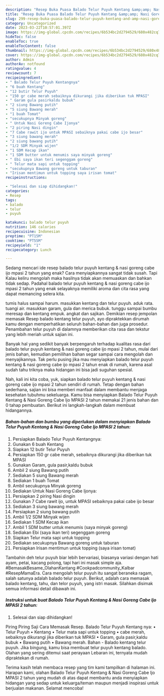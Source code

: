 ```yaml
---
description: "Resep Buka Puasa Balado Telur Puyuh Kentang &amp;amp; Nasi Goreng Cabe Ijo MPASI 2 tahunAnti Ribet"
title: "Resep Buka Puasa Balado Telur Puyuh Kentang &amp;amp; Nasi Goreng Cabe Ijo MPASI 2 tahunAnti Ribet"
slug: 299-resep-buka-puasa-balado-telur-puyuh-kentang-and-amp-nasi-goreng-cabe-ijo-mpasi-2-tahunanti-ribet
category: Uncategorized
date: 2023-03-22T10:57:01.397Z
image: https://img-global.cpcdn.com/recipes/6b534bc2d2794529/680x482cq70/balado-telur-puyuh-kentang-nasi-goreng-cabe-ijo-mpasi-2-tahun-foto-resep-utama.jpg
hideToc: false
enableToc: true
enableTocContent: false
thumbnail: https://img-global.cpcdn.com/recipes/6b534bc2d2794529/680x482cq70/balado-telur-puyuh-kentang-nasi-goreng-cabe-ijo-mpasi-2-tahun-foto-resep-utama.jpg
cover: https://img-global.cpcdn.com/recipes/6b534bc2d2794529/680x482cq70/balado-telur-puyuh-kentang-nasi-goreng-cabe-ijo-mpasi-2-tahun-foto-resep-utama.jpg
author: Admin
authorAv: notfound
ratingvalue: 4
reviewcount: 7
recipeingredient:
- " Balado Telur Puyuh Kentangnya"
- "6 buah Kentang"
- "12 butir Telur Puyuh"
- "150 gr cabe merah sebaiknya dikurangi jika diberikan tuk MPASI"
- " Garam gula pasirkaldu bubuk"
- "2 siung Bawang putih"
- "5 siung Bawang merah"
- "1 buah Tomat"
- "secukupnya Minyak goreng"
- " Untuk Nasi Goreng Cabe Ijonya"
- "2 piring Nasi dingin"
- "7 Cabe rawit ijo untuk MPASI sebaiknya pakai cabe ijo besar"
- "3 siung bawang merah"
- "2 siung bawang putih"
- "1/2 SDM Minyak wijen"
- "1 SDM Kecap ikan"
- "1 SDM butter untuk menumis saya minyak goreng"
- " Ebi saya ikan teri segenggam goreng"
- " Telur mata sapi untuk topping"
- "secukupnya Bawang goreng untuk taburan"
- "Irisan mentimun untuk topping saya irisan tomat"
recipeinstructions:

- "Selesai dan siap dihidangkan!"
categories:
- Resep
tags:
- balado
- telur
- puyuh

katakunci: balado telur puyuh 
nutrition: 146 calories
recipecuisine: Indonesian
preptime: "PT15M"
cooktime: "PT55M"
recipeyield: "1"
recipecategory: Lunch

---
```



Sedang mencari ide resep balado telur puyuh kentang &amp; nasi goreng cabe ijo mpasi 2 tahun yang enak? Cara menyiapkannya sangat tidak susah. Tapi Kalau keliru mengolah maka hasilnya tidak akan memuaskan dan bahkan tidak sedap. Padahal balado telur puyuh kentang &amp; nasi goreng cabe ijo mpasi 2 tahun yang enak selayaknya memiliki aroma dan cita rasa yang dapat memancing selera kita.


tumis halus sampai harum. masukkan kentang dan telur puyuh. aduk rata. tuangi air. masukkan garam, gula dan merica bubuk. tunggu sampai bumbu meresap dan kentang empuk. angkat dan sajikan. Demikian resep jempolan memasak Resep balado kentang telur puyuh, ayo dipraktekkan dirumah kamu dengan memperhatikan seluruh bahan-bahan dan juga prosedur. Penambahan telur puyuh di dalamnya memberikan cita rasa dan tekstur yang lebih meriah untuk sajian ini.

Banyak hal yang sedikit banyak berpengaruh terhadap kualitas rasa dari balado telur puyuh kentang &amp; nasi goreng cabe ijo mpasi 2 tahun, mulai dari jenis bahan, kemudian pemilihan bahan segar sampai cara mengolah dan menyajikannya. Tak perlu pusing jika mau menyiapkan balado telur puyuh kentang &amp; nasi goreng cabe ijo mpasi 2 tahun enak di rumah, karena asal sudah tahu triknya maka hidangan ini bisa jadi suguhan spesial.


Nah, kali ini kita coba, yuk, siapkan balado telur puyuh kentang &amp; nasi goreng cabe ijo mpasi 2 tahun sendiri di rumah. Tetap dengan bahan sederhana, sajian ini bisa memberi manfaat dalam membantu menjaga kesehatan tubuhmu sekeluarga. Kamu bisa menyiapkan Balado Telur Puyuh Kentang &amp; Nasi Goreng Cabe Ijo MPASI 2 tahun memakai 21 jenis bahan dan 0 tahap pembuatan. Berikut ini langkah-langkah dalam membuat hidangannya.

<!--inarticleads1-->

##### Bahan-bahan dan bumbu yang diperlukan dalam menyiapkan Balado Telur Puyuh Kentang &amp; Nasi Goreng Cabe Ijo MPASI 2 tahun:

1. Persiapkan  Balado Telur Puyuh Kentangnya:
1. Gunakan 6 buah Kentang
1. Siapkan 12 butir Telur Puyuh
1. Persiapkan 150 gr cabe merah, sebaiknya dikurangi jika diberikan tuk MPASI
1. Gunakan  Garam, gula pasir,kaldu bubuk
1. Ambil 2 siung Bawang putih
1. Sediakan 5 siung Bawang merah
1. Sediakan 1 buah Tomat
1. Ambil secukupnya Minyak goreng
1. Sediakan  Untuk Nasi Goreng Cabe Ijonya:
1. Persiapkan 2 piring Nasi dingin
1. Gunakan 7 Cabe rawit ijo, untuk MPASI sebaiknya pakai cabe ijo besar
1. Sediakan 3 siung bawang merah
1. Persiapkan 2 siung bawang putih
1. Ambil 1/2 SDM Minyak wijen
1. Sediakan 1 SDM Kecap ikan
1. Ambil 1 SDM butter untuk menumis (saya minyak goreng)
1. Sediakan  Ebi (saya ikan teri) segenggam goreng
1. Siapkan  Telur mata sapi untuk topping
1. Sediakan secukupnya Bawang goreng untuk taburan
1. Persiapkan Irisan mentimun untuk topping (saya irisan tomat)


Tambahin deh telur puyuh biar lebih bervariasi, biasanya variasi dengan hati ayam, petai, kacang polong, tapi hari ini masak simple aja. #BemasakBesame_OlahanKantang #Cookpadcommunity_Kalbar #ResepMamaEra. Cara mengolah telur puyuh itu sangat beraneka ragam, salah satunya adalah balado telur puyuh. Berikut, adalah cara memasak balado kentang, tahu, dan telor puyuh, yang istri masak. Silahkan disimak semua informasi detail dibawah ini. 

<!--inarticleads2-->

##### Instruksi untuk buat Balado Telur Puyuh Kentang &amp; Nasi Goreng Cabe Ijo MPASI 2 tahun:


1. Selesai dan siap dihidangkan!

Piring Piring Saji Cara Memasak Resep. Balado Telur Puyuh Kentang nya: • Telur Puyuh • Kentang • Telur mata sapi untuk topping • cabe merah, sebaiknya dikurangi jika diberikan tuk MPASI • Garam, gula pasir,kaldu bubuk • Bawang putih • Bawang merah. Bahan - Balado kentang telur puyuh. Jika bingung, kamu bisa membuat telur puyuh kentang balado. Olahan yang sering ditemui saat perayaan Lebaran ini, ternyata mudah dipraktekan di rumah. 

Terima kasih telah membaca resep yang tim kami tampilkan di halaman ini. Harapan kami, olahan Balado Telur Puyuh Kentang &amp; Nasi Goreng Cabe Ijo MPASI 2 tahun yang mudah di atas dapat membantu anda menyiapkan hidangan yang sedap untuk keluarga/teman maupun menjadi inspirasi untuk berjualan makanan. Selamat mencoba!
